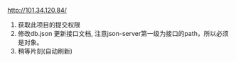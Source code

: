 http://101.34.120.84/

  

1. 获取此项目的提交权限
2. 修改db.json 更新接口文档, 注意json-server第一级为接口的path，所以必须是对象。
3. 稍等片刻(自动刷新)